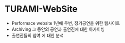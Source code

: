# TURAMI-WebSite

- Performace website
  1년에 두번, 정기공연을 위한 웹사이트
- Archiving
  그 동안의 공연과 출연진에 대한 아카이빙
- 출연진들의 참여 에 대한 분석


